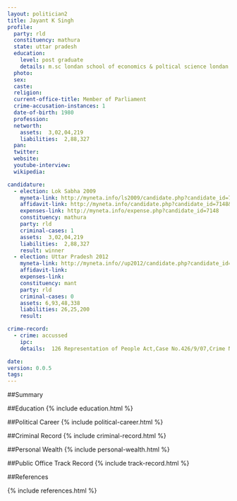 ```yaml
---
layout: politician2
title: Jayant K Singh
profile: 
  party: rld
  constituency: mathura
  state: uttar pradesh
  education: 
    level: post graduate
    details: m.sc londan school of economics & poltical science londan (uk)
  photo: 
  sex: 
  caste: 
  religion: 
  current-office-title: Member of Parliament
  crime-accusation-instances: 1
  date-of-birth: 1980
  profession: 
  networth: 
    assets:  3,02,04,219
    liabilities:  2,88,327
  pan: 
  twitter: 
  website: 
  youtube-interview: 
  wikipedia: 

candidature: 
  - election: Lok Sabha 2009
    myneta-link: http://myneta.info/ls2009/candidate.php?candidate_id=7148
    affidavit-link: http://myneta.info/candidate.php?candidate_id=7148&scan=original
    expenses-link: http://myneta.info/expense.php?candidate_id=7148
    constituency: mathura 
    party: rld
    criminal-cases: 1
    assets:  3,02,04,219
    liabilities:  2,88,327
    result: winner 
  - election: Uttar Pradesh 2012
    myneta-link: http://myneta.info//up2012/candidate.php?candidate_id=1635
    affidavit-link: 
    expenses-link: 
    constituency: mant 
    party: rld
    criminal-cases: 0
    assets: 6,93,48,338
    liabilities: 26,25,200
    result:  

crime-record: 
  - crime: accussed
    ipc: 
    details:  126 Representation of People Act,Case No.426/9/07,Crime No.197/2007,Civil Judge Court,Senior Division,Kairana,Muzffarnagar,Date-18/5/09  

date: 
version: 0.0.5
tags: 
---
```

##Summary


##Education
{% include education.html %}


##Political Career
{% include political-career.html %}


##Criminal Record
{% include criminal-record.html %}


##Personal Wealth
{% include personal-wealth.html %}


##Public Office Track Record
{% include track-record.html %}


##References


{% include references.html %}